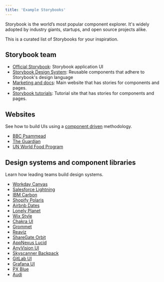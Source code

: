 ```yaml
---
title: 'Example Storybooks'
---
```


Storybook is the world’s most popular component explorer. It's widely adopted by industry giants, startups, and open source projects alike.

This is a curated list of Storybooks for your inspiration.

## Storybook team

- [Official Storybook](https://next--storybookjs.netlify.app/official-storybook/): Storybook application UI
- [Storybook Design System](https://master--5ccbc373887ca40020446347.chromatic.com/): Reusable components that adhere to Storybook's design language
- [Marketing and docs](https://master--5be26744d2f6250024a9117d.chromatic.com/): Main website that has stories for components and pages.
- [Storybook tutorials](https://master--5cf841a3f3e3d200208ffc74.chromatic.com/): Tutorial site that has stories for components and pages.

## Websites

See how to build UIs using a [component driven](https://www.componentdriven.org/) methodology.

- [BBC Psammead](https://bbc.github.io/psammead/?path=/story/components-brand--without-brand-link)
- [The Guardian](https://master--5dfcbf3012392c0020e7140b.chromatic.com)
- [UN World Food Program](https://uikit.wfp.org/)

<!--

NOTE for contributors: This is a curated list. Here's what qualifies:
- Website or app Storybook that illustrates how to build UIs from small components to pages
- Used in production by a medium/large company or large open source community
- Must be developed actively

-->

## Design systems and component libraries

Learn how leading teams build design systems.

- [Workday Canvas](https://workday.github.io/canvas-kit/?path=/story/welcome-getting-started--page)
- [Salesforce Lightning](http://design-system-react-components.herokuapp.com/?path=/story/sldsaccordion--base)
- [IBM Carbon](https://react.carbondesignsystem.com/?path=/story/accordion--accordion)
- [Shopify Polaris](https://master--5d559397bae39100201eedc1.chromatic.com/)
- [Airbnb Dates](http://airbnb.io/react-dates/?path=/story/daterangepicker-drp--default)
- [Lonely Planet](http://lonelyplanet.github.io/backpack-ui/?path=/story/styles--design-tokens)
- [Wix Style](https://www.wix.com/pages/wix-style-react/?path=/story/*)
- [Chakra UI](https://chakra-ui.netlify.app/?path=/story/*)
- [Grommet](https://storybook.grommet.io/?path=/story/all--all)
- [Reaviz](https://reaviz.io/?path=/story/docs-intro--page)
- [ShareGate Orbit](https://orbit.sharegate.design)
- [AppNexus Lucid](https://appnexus.github.io/lucid/?path=/docs/documentation-introduction--introduction)
- [AnyVision UI](http://storybook.anyvision.co/)
- [Skyscanner Backpack](https://backpack.github.io/storybook/)
- [GitLab UI](https://gitlab-org.gitlab.io/gitlab-ui)
- [Grafana UI](https://developers.grafana.com/ui/latest/index.html)
- [PX Blue](https://pxblue-components.github.io/)
- [Audi](https://react.ui.audi/)

<!--

NOTE for contributors: This is a curated list. Here's what qualifies:
- Design system or component library
- Used in production by a medium/large company or large open source community (Grommet, Chakra)
- Must have greater than 20+ contributors OR 1k+ GitHub stars OR show exceptional use of SB features

-->

